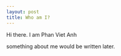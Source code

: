 ```yaml
---
layout: post
title: Who am I?
---
```


Hi there. I am Phan Viet Anh

something about me would be written later. 
